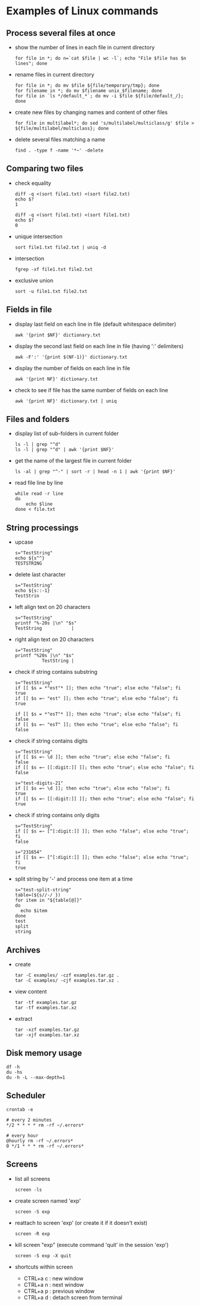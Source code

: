 # Examples of Linux commands

## Process several files at once

* show the number of lines in each file in current directory

    ```
    for file in *; do n=`cat $file | wc -l`; echo "File $file has $n lines"; done
    ```

* rename files in current directory

    ```
    for file in *; do mv $file ${file/temporary/tmp}; done
    for filename in *; do mv $filename unix_$filename; done
    for file in `ls */default_*`; do mv -i $file ${file/default_/}; done
    ```

* create new files by changing names and content of other files

    ```
    for file in multilabel*; do sed 's/multilabel/multiclass/g' $file > ${file/multilabel/multiclass}; done
    ```

* delete several files matching a name

    ```
    find . -type f -name '*~' -delete
    ```

## Comparing two files

* check equality

    ```
    diff -q <(sort file1.txt) <(sort file2.txt)
    echo $?
    1

    diff -q <(sort file1.txt) <(sort file1.txt)
    echo $?
    0
    ```

* unique intersection

    ```
    sort file1.txt file2.txt | uniq -d
    ```

* intersection

    ```
    fgrep -xf file1.txt file2.txt
    ```

* exclusive union

    ```
    sort -u file1.txt file2.txt
    ```

## Fields in file

* display last field on each line in file (default whitespace delimiter)

    ```
    awk '{print $NF}' dictionary.txt
    ```

* display the second last field on each line in file (having ':' delimiters)

    ```
    awk -F':' '{print $(NF-1)}' dictionary.txt
    ```

* display the number of fields on each line in file

    ```
    awk '{print NF}' dictionary.txt
    ```

* check to see if file has the same number of fields on each line

    ```
    awk '{print NF}' dictionary.txt | uniq
    ```

## Files and folders

* display list of sub-folders in current folder

    ```
    ls -l | grep "^d"
    ls -l | grep "^d" | awk '{print $NF}'
    ```

* get the name of the largest file in current folder

    ```
    ls -al | grep "^-" | sort -r | head -n 1 | awk '{print $NF}'
    ```

* read file line by line

    ```
    while read -r line
    do
        echo $line
    done < file.txt
    ```

## String processings

* upcase

    ```
    s="TestString"
    echo ${s^^}
    TESTSTRING
    ```

* delete last character

    ```
    s="TestString"
    echo ${s::-1}
    TestStrin
    ```

* left align text on 20 characters

    ```
    s="TestString"
    printf "%-20s |\n" "$s"
    TestString           |
    ```

* right align text on 20 characters

    ```
    s="TestString"
    printf "%20s |\n" "$s"
              TestString |
    ```

* check if string contains substring

    ```
    s="TestString"
    if [[ $s = *"est"* ]]; then echo "true"; else echo "false"; fi
    true
    if [[ $s =~ "est" ]]; then echo "true"; else echo "false"; fi
    true

    if [[ $s = *"esT"* ]]; then echo "true"; else echo "false"; fi
    false
    if [[ $s =~ "esT" ]]; then echo "true"; else echo "false"; fi
    false
    ```
* check if string contains digits

    ```
    s="TestString"
    if [[ $s =~ \d ]]; then echo "true"; else echo "false"; fi
    false
    if [[ $s =~ [[:digit:]] ]]; then echo "true"; else echo "false"; fi
    false

    s="test-digits-21"
    if [[ $s =~ \d ]]; then echo "true"; else echo "false"; fi
    true
    if [[ $s =~ [[:digit:]] ]]; then echo "true"; else echo "false"; fi
    true
    ```

* check if string contains only digits

    ```
    s="TestString"
    if [[ $s =~ [^[:digit:]] ]]; then echo "false"; else echo "true"; fi
    false

    s="231654"
    if [[ $s =~ [^[:digit:]] ]]; then echo "false"; else echo "true"; fi
    true
    ```

* split string by '-' and process one item at a time

    ```
    s="test-split-string"
    table=(${s//-/ })
    for item in "${table[@]}"
    do
      echo $item
    done
    test
    split
    string
    ```

## Archives

* create

    ```
    tar -C examples/ -czf examples.tar.gz .
	tar -C examples/ -cjf examples.tar.xz .
    ```

* view content

    ```
    tar -tf examples.tar.gz
    tar -tf examples.tar.xz
    ```

* extract

    ```
    tar -xzf examples.tar.gz
    tar -xjf examples.tar.xz
    ```

## Disk memory usage

```
df -h
du -hs
du -h -L --max-depth=1
```

## Scheduler

```
crontab -e

# every 2 minutes
*/2 * * * * rm -rf ~/.errors*

# every hour
@hourly rm -rf ~/.errors*
0 */1 * * * rm -rf ~/.errors*
```

## Screens

* list all screens

    ```
    screen -ls
    ```

* create screen named 'exp'

    ```
    screen -S exp
    ```

* reattach to screen 'exp' (or create it if it doesn't exist)

    ```
    screen -R exp
    ```

* kill screen "exp" (execute command 'quit' in the session 'exp')

    ```
    screen -S exp -X quit
    ```

* shortcuts within screen
	- CTRL+a c : new window
	- CTRL+a n : next window
	- CTRL+a p : previous window
	- CTRL+a d : detach screen from terminal
